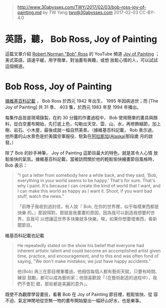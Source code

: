 ﻿> http://www.30abysses.com/TWY/2017/02/03/bob-ross-joy-of-painting.md
> by TW Yang <twy@30abysses.com> 2017-02-03 CC-BY-4.0

# 英語，聽， Bob Ross, Joy of Painting

這篇文章介紹 [Robert Norman "Bob" Ross][1]  的 YouTube  頻道
[Joy of Painting][2]  ；美式英語，語速平緩，用字簡單，對油畫有興趣，或想
放鬆心情的人，可以試試這個頻道。

[1]: https://en.wikipedia.org/wiki/Bob_Ross
[2]: https://www.youtube.com/channel/UCxcnsr1R5Ge_fbTu5ajt8DQ



# Bob Ross, Joy of Painting

[據維基百科記載][1] ， Bob Ross 於西元 1942 年出生， 1995 年因病過世；而
[The Joy of Painting] 共 31 季、 403  集，於西元 1983 年至 1994 年播出。

[3]: https://en.wikipedia.org/wiki/The_Joy_of_Painting

每集作品皆是現場錄製，在約 30 分鐘的作畫過程中， Bob  使用簡單的畫具與顏
料，從白空畫布開始，先打底上色，勾勒出天空、雲、山、水，再修飾細節，加上
樹、岩石、小木屋，最後成就一幅自然美景。（據維基百科記載， Rob  表示過，
他所畫的山水景色是於美國空軍服役、駐紮在[阿拉斯加][4]([Alaska][5])那段歲
月的啟發。）

[4]: https://zh.wikipedia.org/zh-tw/%E9%98%BF%E6%8B%89%E6%96%AF%E5%8A%A0%E5%B7%9E
[5]: https://en.wikipedia.org/wiki/Alaska

除了 Bob  的妙手神筆， Joy of Painting  這節目最大的特色，就是其令人心情
放鬆愉快的氣氛。據維基百科記載，當被訪問關於他的輕鬆愉快繪畫節目風格時，
Bob 表示：

> "I got a letter from somebody here a while back, and they said, 'Bob,
> everything in your world seems to be happy.' That's for sure. That's
> why I paint. It's because I can create the kind of world that I want,
> and I can make this world as happy as I want it. Shoot, if you want
> bad stuff, watch the news."
>
> 「前陣子我收到過封信，有人說『 Bob, 在你的世界裡，似乎每樣東西都是快樂
> 的。』那說得對。那就是我畫畫的原因，因為我可以創造我想要的世界，且我可
> 以想讓這世界多快樂就多快樂。唉，如果你想要壞東西，看新聞節目。

維基百科記載也記載

> He repeatedly stated on the show his belief that everyone had inherent
> artistic talent and could become an accomplished artist given time,
> practice, and encouragement, and to this end was often fond of saying,
> "We don't make mistakes; we just have happy accidents."
>
> 他(Bob) 再三在節目裡重覆過，他相信每個人都有藝術天賦，只要有時間、練習
> 鼓勵，都可以成為藝術家；他很喜歡說「（在藝術創造的過程中），我們不會犯
> 錯，那些都是美麗的意外」。

既使不為觀摩學習畫技，看著 Bob  在 Joy of Painting  節目裡，輕鬆愉快、從
容不迫、氣定神閒地從空無一物的畫布開始變出一幅好山好水，也是樂事。

